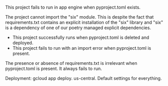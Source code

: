 This project fails to run in app engine when pyproject.toml exists.

The project cannot import the "six" module.  This is despite the fact that
requirements.txt contains an explicit installation of the "six" library and
"six" is a dependency of one of our poetry managed explicit dependencies.

 - This project successfully runs when pyproject.toml is deleted and deployed.
 - This project fails to run with an import error when pyproject.toml is present.

The presence or absence of requirements.txt is irrelevant when pyproject.toml
is present.  It always fails to run.


Deployment: gcloud app deploy.  us-central.  Default settings for everything.
